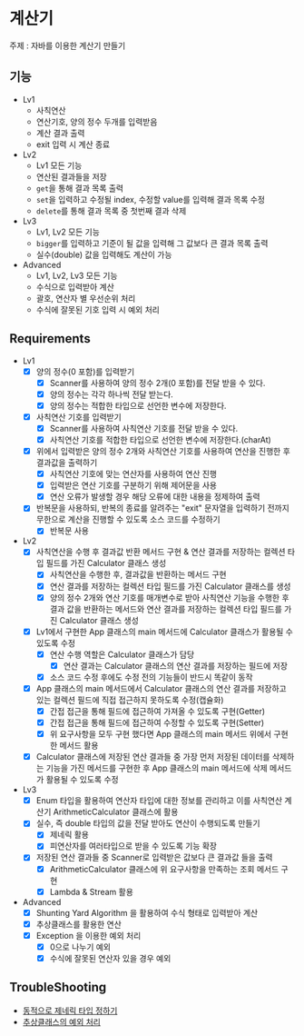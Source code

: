 # 계산기

주제 : 자바를 이용한 계산기 만들기

## 기능
- Lv1
  - 사칙연산
  - 연산기호, 양의 정수 두개를 입력받음
  - 계산 결과 출력
  - exit 입력 시 계산 종료
- Lv2
  - Lv1 모든 기능
  - 연산된 결과들을 저장
  - `get`을 통해 결과 목록 출력
  - `set`을 입력하고 수정될 index, 수정할 value를 입력해 결과 목록 수정
  - `delete`를 통해 결과 목록 중 첫번째 결과 삭제
- Lv3
  - Lv1, Lv2 모든 기능
  - `bigger`를 입력하고 기준이 될 값을 입력해 그 값보다 큰 결과 목록 출력
  - 실수(double) 값을 입력해도 계산이 가능
- Advanced
  - Lv1, Lv2, Lv3 모든 기능
  - 수식으로 입력받아 계산
  - 괄호, 연산자 별 우선순위 처리
  - 수식에 잘못된 기호 입력 시 예외 처리

## Requirements
- Lv1
  - [x] 양의 정수(0 포함)를 입력받기
    - [x] Scanner를 사용하여 양의 정수 2개(0 포함)를 전달 받을 수 있다.
    - [x] 양의 정수는 각각 하나씩 전달 받는다.
    - [x] 양의 정수는 적합한 타입으로 선언한 변수에 저장한다.
  - [x] 사칙연산 기호를 입력받기
    - [x] Scanner를 사용하여 사칙연산 기호를 전달 받을 수 있다.
    - [x] 사칙연산 기호를 적합한 타입으로 선언한 변수에 저장한다.(charAt)
  - [x] 위에서 입력받은 양의 정수 2개와 사칙연산 기호를 사용하여 연산을 진행한 후 결과값을 출력하기
    - [x] 사칙연산 기호에 맞는 연산자를 사용하여 연산 진행
    - [x] 입력받은 연산 기호를 구분하기 위해 제어문을 사용
    - [x] 연산 오류가 발생할 경우 해당 오류에 대한 내용을 정제하여 출력
  - [x] 반복문을 사용하되, 반복의 종료를 알려주는 "exit" 문자열을 입력하기 전까지 무한으로 계산을 진행할 수 있도록 소스 코드를 수정하기
    - [x] 반복문 사용
- Lv2
  - [x] 사칙연산을 수행 후 결과값 반환 메서드 구현 & 연산 결과를 저장하는 컬렉션 타입 필드를 가진 Calculator 클래스 생성
    - [x] 사칙연산을 수행한 후, 결과값을 반환하는 메서드 구현
    - [x] 연산 결과를 저장하는 컬렉션 타입 필드를 가진 Calculator 클래스를 생성
    - [x] 양의 정수 2개와 연산 기호를 매개변수로 받아 사칙연산 기능을 수행한 후 결과 값을 반환하는 메서드와 연산 결과를 저장하는 컬렉션 타입 필드를 가진 Calculator 클래스 생성
  - [x] Lv1에서 구현한 App 클래스의 main 메서드에 Calculator 클래스가 활용될 수 있도록 수정
    - [x] 연산 수행 역할은 Calculator 클래스가 담당
      - [x] 연산 결과는 Calculator 클래스의 연산 결과를 저장하는 필드에 저장
    - [x] 소스 코드 수정 후에도 수정 전의 기능들이 반드시 똑같이 동작
  - [x] App 클래스의 main 메서드에서 Calculator 클래스의 연산 결과를 저장하고 있는 컬렉션 필드에 직접 접근하지 못하도록 수정(캡슐화)
    - [x] 간접 접근을 통해 필드에 접근하여 가져올 수 있도록 구현(Getter)
    - [x] 간접 접근을 통해 필드에 접근하여 수정할 수 있도록 구현(Setter)
    - [x] 위 요구사항을 모두 구현 했다면 App 클래스의 main 메서드 위에서 구현한 메서드 활용
  - [x] Calculator 클래스에 저장된 연산 결과들 중 가장 먼저 저장된 데이터를 삭제하는 기능을 가진 메서드를 구현한 후 App 클래스의 main 메서드에 삭제 메서드가 활용될 수 있도록 수정
- Lv3
  - [x] Enum 타입을 활용하여 연산자 타입에 대한 정보를 관리하고 이를 사칙연산 계산기 ArithmeticCalculator 클래스에 활용
  - [x] 실수, 즉 double 타입의 값을 전달 받아도 연산이 수행되도록 만들기
    - [x] 제네릭 활용
    - [x] 피연산자를 여러타입으로 받을 수 있도록 기능 확장
  - [x] 저장된 연산 결과들 중 Scanner로 입력받은 값보다 큰 결과값 들을 출력
    - [x] ArithmeticCalculator 클래스에 위 요구사항을 만족하는 조회 메서드 구현
    - [x] Lambda & Stream 활용
- Advanced
  - [x] Shunting Yard Algorithm 을 활용하여 수식 형태로 입력받아 계산
  - [x] 추상클래스를 활용한 연산
  - [x] Exception 을 이용한 예외 처리
    - [x] 0으로 나누기 예외
    - [x] 수식에 잘못된 연산자 있을 경우 예외

## TroubleShooting
- [동적으로 제네릭 타입 정하기](https://velog.io/@alsqja2626/Trouble-Shooting-input-type%EC%97%90-%EB%94%B0%EB%A5%B8-Generic-%EC%84%A4%EC%A0%95)
- [추상클래스의 예외 처리](https://velog.io/@alsqja2626/TroubleShooting-%EC%B6%94%EC%83%81-%ED%81%B4%EB%9E%98%EC%8A%A4%EC%9D%98-%EC%98%88%EC%99%B8-%EC%B2%98%EB%A6%AC)
